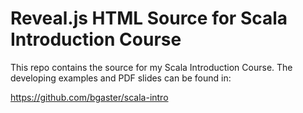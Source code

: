 Reveal.js HTML Source for Scala Introduction Course
===================================================

This repo contains the source for my Scala Introduction Course. 
The developing examples and PDF slides can be found in:

https://github.com/bgaster/scala-intro
